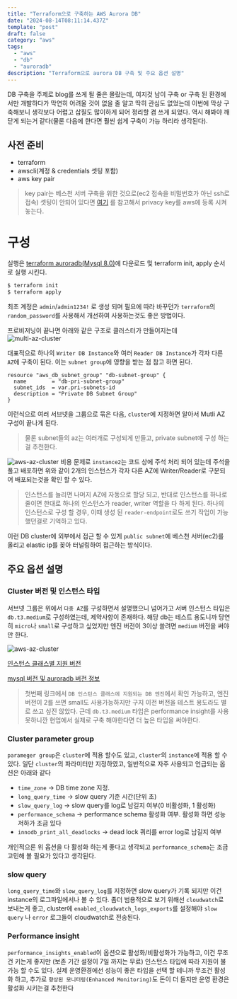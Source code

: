 ```yaml
---
title: "Terraform으로 구축하는 AWS Aurora DB"
date: "2024-08-14T08:11:14.437Z"
template: "post"
draft: false
category: "aws"
tags:
  - "aws"
  - "db"
  - "auroradb"
description: "Terraform으로 aurora DB 구축 및 주요 옵션 설명"
---
```


DB 구축을 주제로 blog를 쓰게 될 줄은 몰랐는데, 여지것 남이 구축 or 구축 된 환경에서만 개발하다가 막연히 어려울 것이 없을 줄 알고 딱히 관심도 없었는데 이번에 막상 구축해보니 생각보다 어렵고 삽질도 많이하게 되어 정리할 겸 쓰게 되었다. 역시 해봐야 깨닫게 되는거 같다(물론 다음에 한다면 훨씬 쉽게 구축이 가능 하리라 생각된다).

## 사전 준비

- terraform
- awscli(계정 & credentials 셋팅 포함)
- aws key pair

> key pair는 베스천 서버 구축을 위한 것으로(ec2 접속을 비밀번호가 아닌 ssh로 접속) 셋팅이 안되어 있다면 [여기](https://github.com/qweasd147/StudyNote/tree/master/terraform/key_pair) 를 참고해서 privacy key를 aws에 등록 시켜놓는다.

# 구성

실행은 [terraform auroradb(Mysql 8.0)](https://github.com/qweasd147/StudyNote/tree/master/terraform/db)에 다운로드 및 terraform init, apply 순서로 실행 시킨다.

```sh
$ terraform init
$ terraform apply
```

최초 계정은 `admin`/`admin1234!` 로 생성 되며 필요에 따라 바꾸던가 `terraform`의 `random_password`를 사용해서 개선하여 사용하는것도 좋은 방법이다.

프로비저닝이 끝나면 아래와 같은 구조로 클러스터가 만들어지는데
![multi-az-cluster](/media/multi-az-db-cluster.png)

대표적으로 하나의 `Writer DB Instance`와 여러 `Reader DB Instance`가 각자 다른 `AZ`에 구축이 된다. 이는 `subnet group`에 영향을 받는 점 참고 하면 된다.

```
resource "aws_db_subnet_group" "db-subnet-group" {
  name        = "db-pri-subnet-group"
  subnet_ids  = var.pri-subnets-id
  description = "Private DB Subnet Group"
}
```

이런식으로 여러 서브넷을 그룹으로 묶은 다음, `cluster`에 지정하면 알아서 Mutli AZ 구성이 끝나게 된다.

> 물론 subnet들의 az는 여러개로 구성되게 만들고, private subnet에 구성 하는걸 추천한다.

![aws-az-cluster](/media/aws-cluster.png)
비용 문제로 `instance2`는 코드 상에 주석 처리 되어 있는데 주석을 풀고 배포하면 위와 같이 2개의 인스턴스가 각자 다른 AZ에 Writer/Reader로 구분되어 배포되는것을 확인 할 수 있다.

> 인스턴스를 늘리면 나머지 AZ에 자동으로 할당 되고, 반대로 인스턴스를 하나로 줄이면 한대로 하나의 인스턴스가 reader, writer 역할을 다 하게 된다. 하나의 인스턴스로 구성 할 경우, 이때 생성 된 `reader-endpoint`로도 쓰기 작업이 가능했던걸로 기억하고 있다.

이런 DB cluster에 외부에서 접근 할 수 있게 `public subnet`에 베스천 서버(ec2)를 올리고 elastic ip를 꽂아 터널링하여 접근하는 방식이다.

## 주요 옵션 설명

### Cluster 버전 및 인스턴스 타입

서브넷 그룹은 위에서 `다중 AZ`를 구성하면서 설명했으니 넘어가고 서버 인스턴스 타입은 `db.t3.medium`로 구성하였는데, 제약사항이 존재하다. 해당 db는 테스트 용도니까 당연히 `micro`나 `small`로 구성하고 싶었지만 엔진 버전이 3이상 쓸려면 `medium` 버전을 써야만 한다.

![aws-az-cluster](/media/db-support-type.png)

[인스턴스 클래스별 지원 버전](https://docs.aws.amazon.com/ko_kr/AmazonRDS/latest/AuroraUserGuide/Concepts.DBInstanceClass.html)

[mysql 버전 및 auroradb 버전 정보](https://docs.aws.amazon.com/AmazonRDS/latest/AuroraMySQLReleaseNotes/AuroraMySQL.Updates.30Updates.html)

> 첫번째 링크에서 `DB 인스턴스 클래스에 지원되는 DB 엔진`에서 확인 가능하고, 엔진 버전이 2를 쓰면 small도 사용가능하지만 구지 이전 버전을 테스트 용도라도 별로 쓰고 싶진 않았다. 근데 `db.t3.medium` 타입은 performance insight를 사용 못하니깐 현업에서 실제로 구축 해야한다면 더 높은 타입을 써야한다.

### Cluster parameter group

`parameger group`은 `cluster`에 적용 할수도 있고, `cluster`의 `instance`에 적용 할 수 있다. 일단 `cluster`의 파라미터만 지정하였고, 일반적으로 자주 사용되고 언급되는 옵션은 아래와 같다

- `time_zone` -> DB time zone 지정.
- `long_query_time` -> slow query 기준 시간(단위 초)
- `slow_query_log` -> slow query를 log로 남길지 여부(0 비활성화, 1 활성화)
- `performance_schema` -> performance schema 활성화 여부. 활성화 하면 성능저하가 조금 있다
- `innodb_print_all_deadlocks` -> dead lock 쿼리를 error log로 남길지 여부

개인적으론 위 옵션을 다 활성화 하는게 좋다고 생각되고 `performance_schema`는 조금 고민해 볼 필요가 있다고 생각된다.

### slow query

`long_query_time`와 `slow_query_log`를 지정하면 slow query가 기록 되지만 이건 instance의 로그파일에서나 볼 수 있다. 좀더 범용적으로 보기 위해선 `cloudwatch`로 보내는게 좋고, cluster에 `enabled_cloudwatch_logs_exports`를 설정해야 `slow query` 나 `error` 로그들이 cloudwatch로 전송된다.

### Performance insight

`performance_insights_enabled`이 옵션으로 활성화/비활성화가 가능하고, 이건 무조건 키는게 좋지만 (보존 기간 설정이 7일 까지는 무료) 인스턴스 타입에 따라 지원이 불가능 할 수도 있다. 실제 운영환경에선 성능이 좋은 타입을 선택 할 테니까 무조건 활성화 하고, 추가로 `향상된 모니터링(Enhanced Monitoring)`도 돈이 더 들지만 운영 환경은 활성화 시키는걸 추천한다
